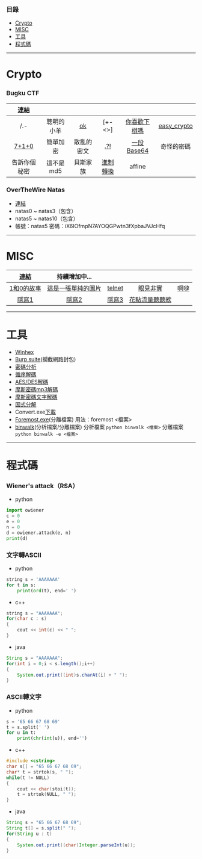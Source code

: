 ### 目錄
* [Crypto](#crypto)
* [MISC](#misc)
* [工具](#工具)
* [程式碼](#程式碼)
---
# Crypto
### Bugku CTF
|[連結](https://ctf.bugku.com/challenges/index/gid/1/tid/6.html)||||||
|:-:|:-:|:-:|:-:|:-:|:-:|
|/.-|聰明的小羊|[ok](crypto/ok.txt)|[+-<>]|[你喜歡下棋嗎](crypto/你喜歡下棋嗎.zip)|[easy_crypto](crypto/easy_crypto.zip)|
|[7+1+0](crypto/7+1+0.zip)|簡單加密|散亂的密文|[.?!](crypto/.!.txt)|[一段Base64](crypto/一段Base64.txt)|奇怪的密碼|
|告訴你個秘密|這不是md5|貝斯家族|[進制轉換](crypto/進制轉換.txt)|affine||
### OverTheWire Natas
* [連結](https://overthewire.org/wargames/natas/natas0.html)
* natas0 ~ natas3（包含）
* natas5 ~ natas10（包含）
* 帳號：natas5 密碼：iX6IOfmpN7AYOQGPwtn3fXpbaJVJcHfq
---
# MISC
|[連結](https://ctf.bugku.com/challenges/index/gid/1/tid/4.html)|持續增加中...||||
|:-:|:-:|:-:|:-:|:-:|
|[1和0的故事](misc/1和0的故事.txt)|[這是一張單純的圖片](misc/這是一張單純的圖片.jpg)|[telnet](misc/telnet.zip)|[眼見非實](misc/眼見非實.zip)|[啊噠](misc/啊噠.zip)|
|[隱寫1](misc/隱寫.rar)|[隱寫2](misc/隱寫2.jpeg)|[隱寫3](misc/隱寫3.png)|[花點流量聽聽歌](misc/花點流量聽聽歌.mp3)||
---
# 工具
* [Winhex](https://x-ways.net/winhex/)
* [Burp suite](https://portswigger.net/burp/releases/professional-community-2022-3-6?requestededition=community&requestedplatform=)(攔截網路封包)
* [密碼分析](https://www.dcode.fr/cipher-identifier)
* [循序解碼](https://cryptii.com/)
* [AES/DES解碼](https://tool.oschina.net/encrypt)
* [摩斯密碼mp3解碼](https://morsecode.world/international/decoder/audio-decoder-adaptive.html)
* [摩斯密碼文字解碼](https://morsecode.world/international/translator.html)
* [因式分解](http://factordb.com/)
* Convert.exe[下載](http://down.99u2.com:8099/down/Converter.rar)
* [Foremost.exe](misc/foremost.exe)(分離檔案) 用法：foremost <檔案>
* [binwalk](misc/binwalk)(分析檔案/分離檔案)
分析檔案
`python binwalk <檔案>`
分離檔案
`python binwalk -e <檔案>`
---
# 程式碼
### Wiener's attack（RSA）
* python
```python
import owiener
c = 0
e = 0
n = 0
d = owiener.attack(e, n)
print(d)
```
### 文字轉ASCII
* python
```python
string s = 'AAAAAAA'
for t in s:
    print(ord(t), end=' ')
```
* c++
```cpp
string s = "AAAAAAA";
for(char c : s)
{
    cout << int(c) << " ";
}
```
* java
```java
String s = "AAAAAAA";
for(int i = 0;i < s.length();i++)
{
    System.out.print((int)s.charAt(i) + " ");
}
```
### ASCII轉文字
* python
```python
s = '65 66 67 68 69'
t = s.split(' ')
for u in t:
    print(chr(int(u)), end='')
```
* c++
```cpp
#include <cstring>
char s[] = "65 66 67 68 69";
char* t = strtok(s, " ");
while(t != NULL)
{
    cout << char(stoi(t));
    t = strtok(NULL, " ");
}
```
* java
```java
String s = "65 66 67 68 69";
String t[] = s.split(" ");
for(String u : t)
{
    System.out.print((char)Integer.parseInt(u));
}
```
